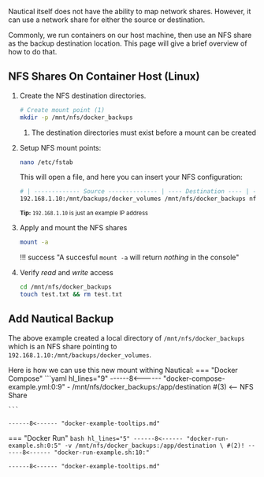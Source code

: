 Nautical itself does not have the ability to map network shares. However, it can use a network share for either the source or destination.

Commonly, we run containers on our host machine, then use an NFS share as the backup destination location. This page will give a brief overview of how to do that.

## NFS Shares On Container Host (Linux)

1. Create the NFS destination directories.
    ```bash
    # Create mount point (1)
    mkdir -p /mnt/nfs/docker_backups
    ```
   
    1. The destination directories must exist before a mount can be created  


2. Setup NFS mount points: 
    ```bash
    nano /etc/fstab
    ```
    This will open a file, and here you can insert your NFS configuration:
    ```bash title="/etc/fstab"
    # | ------------- Source -------------- | ---- Destination ---- | -------- Options ---------- |
    192.168.1.10:/mnt/backups/docker_volumes /mnt/nfs/docker_backups nfs _netdev,auto,rw,async 0 0
    ```
    <small>**Tip:** `192.168.1.10` is just an example IP address</small>

3. Apply and mount the NFS shares
    ```bash 
    mount -a
    ```

    !!! success "A succesful `mount -a` will return *nothing* in the console"

4. Verify *read* and *write* access
    ```bash
    cd /mnt/nfs/docker_backups
    touch test.txt && rm test.txt
    ```

## Add Nautical Backup

The above example created a local directory of `/mnt/nfs/docker_backups` which is an NFS share pointing to `192.168.1.10:/mnt/backups/docker_volumes`.

Here is how we can use this new mount withing Nautical:
=== "Docker Compose"
    ```yaml  hl_lines="9"
    ------8<------ "docker-compose-example.yml:0:9"
          - /mnt/nfs/docker_backups:/app/destination #(3) <-- NFS Share

    ```

    ------8<------ "docker-example-tooltips.md"

=== "Docker Run"
    ```bash hl_lines="5"
    ------8<------ "docker-run-example.sh:0:5"
      -v /mnt/nfs/docker_backups:/app/destination \ #(2)!
    ------8<------ "docker-run-example.sh:10:"
    ```

    ------8<------ "docker-example-tooltips.md"